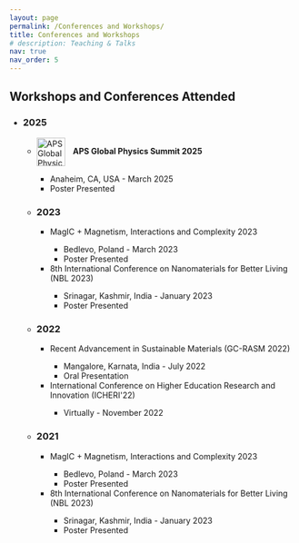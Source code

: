 ```yaml
---
layout: page
permalink: /Conferences and Workshops/
title: Conferences and Workshops
# description: Teaching & Talks
nav: true
nav_order: 5
---
```



<h2>Workshops and Conferences Attended</h2>

<ul>
    <li>
        <h3>2025</h3>
        <ul>
            <li>
                <img src="assets/img/logo/aps2025.jpeg" alt="APS Global Physics Summit 2025 Logo" style="width:50px;height:50px;vertical-align:middle;margin-right:10px;">
                <b>APS Global Physics Summit 2025</b>
            </li>
            <ul>
                <li>Anaheim, CA, USA - March 2025</li>
                <li>Poster Presented</li>
            </ul>
    </li>
    <li>
        <h3>2023</h3>
        <ul>
            <li>MagIC + Magnetism, Interactions and Complexity 2023</li>
            <ul>
                <li>Bedlevo, Poland - March 2023</li>
                <li>Poster Presented</li>
            </ul>
            <li>8th International Conference on Nanomaterials for Better Living (NBL 2023)</li>
            <ul>
                <li>Srinagar, Kashmir, India - January 2023</li>
                <li>Poster Presented</li>
            </ul>
        </ul>
    </li>
    <li>
        <h3>2022</h3>
        <ul>
            <li>Recent Advancement in Sustainable Materials (GC-RASM 2022)</li>
            <ul>
                <li>Mangalore, Karnata, India - July 2022</li>
                <li>Oral Presentation</li>
            </ul>
            <li>International Conference on Higher Education Research and Innovation (ICHERI'22)</li>
            <ul>
                <li>Virtually - November 2022</li>
            </ul>
        </ul>
    </li>
    <li>
        <h3>2021</h3>
        <ul>
            <li>MagIC + Magnetism, Interactions and Complexity 2023</li>
            <ul>
                <li>Bedlevo, Poland - March 2023</li>
                <li>Poster Presented</li>
            </ul>
            <li>8th International Conference on Nanomaterials for Better Living (NBL 2023)</li>
            <ul>
                <li>Srinagar, Kashmir, India - January 2023</li>
                <li>Poster Presented</li>
            </ul>
        </ul>
    </li>
</ul>

